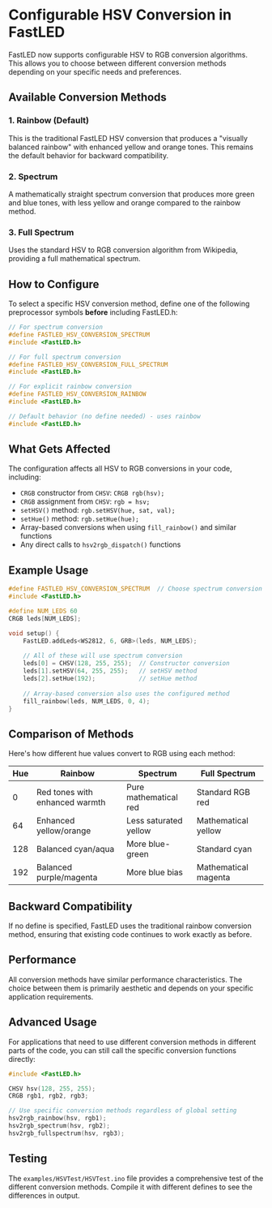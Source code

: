 # Configurable HSV Conversion in FastLED

FastLED now supports configurable HSV to RGB conversion algorithms. This allows you to choose between different conversion methods depending on your specific needs and preferences.

## Available Conversion Methods

### 1. Rainbow (Default)
This is the traditional FastLED HSV conversion that produces a "visually balanced rainbow" with enhanced yellow and orange tones. This remains the default behavior for backward compatibility.

### 2. Spectrum
A mathematically straight spectrum conversion that produces more green and blue tones, with less yellow and orange compared to the rainbow method.

### 3. Full Spectrum
Uses the standard HSV to RGB conversion algorithm from Wikipedia, providing a full mathematical spectrum.

## How to Configure

To select a specific HSV conversion method, define one of the following preprocessor symbols **before** including FastLED.h:

```cpp
// For spectrum conversion
#define FASTLED_HSV_CONVERSION_SPECTRUM
#include <FastLED.h>

// For full spectrum conversion  
#define FASTLED_HSV_CONVERSION_FULL_SPECTRUM
#include <FastLED.h>

// For explicit rainbow conversion
#define FASTLED_HSV_CONVERSION_RAINBOW
#include <FastLED.h>

// Default behavior (no define needed) - uses rainbow
#include <FastLED.h>
```

## What Gets Affected

The configuration affects all HSV to RGB conversions in your code, including:

- `CRGB` constructor from `CHSV`: `CRGB rgb(hsv);`
- `CRGB` assignment from `CHSV`: `rgb = hsv;`
- `setHSV()` method: `rgb.setHSV(hue, sat, val);`
- `setHue()` method: `rgb.setHue(hue);`
- Array-based conversions when using `fill_rainbow()` and similar functions
- Any direct calls to `hsv2rgb_dispatch()` functions

## Example Usage

```cpp
#define FASTLED_HSV_CONVERSION_SPECTRUM  // Choose spectrum conversion
#include <FastLED.h>

#define NUM_LEDS 60
CRGB leds[NUM_LEDS];

void setup() {
    FastLED.addLeds<WS2812, 6, GRB>(leds, NUM_LEDS);
    
    // All of these will use spectrum conversion
    leds[0] = CHSV(128, 255, 255);  // Constructor conversion
    leds[1].setHSV(64, 255, 255);   // setHSV method
    leds[2].setHue(192);            // setHue method
    
    // Array-based conversion also uses the configured method
    fill_rainbow(leds, NUM_LEDS, 0, 4);
}
```

## Comparison of Methods

Here's how different hue values convert to RGB using each method:

| Hue | Rainbow | Spectrum | Full Spectrum |
|-----|---------|----------|---------------|
| 0   | Red tones with enhanced warmth | Pure mathematical red | Standard RGB red |
| 64  | Enhanced yellow/orange | Less saturated yellow | Mathematical yellow |
| 128 | Balanced cyan/aqua | More blue-green | Standard cyan |
| 192 | Balanced purple/magenta | More blue bias | Mathematical magenta |

## Backward Compatibility

If no define is specified, FastLED uses the traditional rainbow conversion method, ensuring that existing code continues to work exactly as before.

## Performance

All conversion methods have similar performance characteristics. The choice between them is primarily aesthetic and depends on your specific application requirements.

## Advanced Usage

For applications that need to use different conversion methods in different parts of the code, you can still call the specific conversion functions directly:

```cpp
#include <FastLED.h>

CHSV hsv(128, 255, 255);
CRGB rgb1, rgb2, rgb3;

// Use specific conversion methods regardless of global setting
hsv2rgb_rainbow(hsv, rgb1);
hsv2rgb_spectrum(hsv, rgb2);  
hsv2rgb_fullspectrum(hsv, rgb3);
```

## Testing

The `examples/HSVTest/HSVTest.ino` file provides a comprehensive test of the different conversion methods. Compile it with different defines to see the differences in output. 
